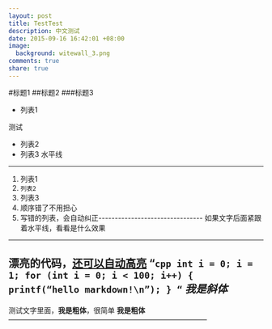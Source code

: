 ```yaml
---
layout: post
title: TestTest
description: 中文测试
date: 2015-09-16 16:42:01 +08:00
image:
  background: witewall_3.png
comments: true
share: true
---
```

#标题1
##标题2
###标题3
- 列表1

测试

- 列表2
- 列表3
水平线

----------------------------
1. 列表1
2. `列表2`
3. 列表3
5. 顺序错了不用担心
3. 写错的列表，会自动纠正--------------------------------
    如果文字后面紧跟着水平线，看看是什么效果






---------------------------------------------------------
漂亮的代码，[还可以自动高亮](http://localhost:4000/)
“`cpp
int i = 0;
i = 1;
for (int i = 0; i < 100; i++)
{
    printf(“hello markdown!\n”);
}
“`
*我是斜体*
---------------------------------
测试文字里面，**我是粗体**，很简单
__我是粗体__
————————————————————————————